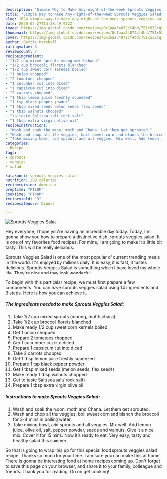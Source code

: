 ```yaml
---
description: "Simple Way to Make Any-night-of-the-week Sprouts Veggies Salad"
title: "Simple Way to Make Any-night-of-the-week Sprouts Veggies Salad"
slug: 1624-simple-way-to-make-any-night-of-the-week-sprouts-veggies-salad
date: 2020-04-27T14:38:49.972Z
image: https://img-global.cpcdn.com/recipes/0c1baa34072cf4bd/751x532cq70/sprouts-veggies-salad-recipe-main-photo.jpg
thumbnail: https://img-global.cpcdn.com/recipes/0c1baa34072cf4bd/751x532cq70/sprouts-veggies-salad-recipe-main-photo.jpg
cover: https://img-global.cpcdn.com/recipes/0c1baa34072cf4bd/751x532cq70/sprouts-veggies-salad-recipe-main-photo.jpg
author: Bertie Marshall
ratingvalue: 3
reviewcount: 7
recipeingredient:
- "1/2 cup mixed sprouts moong motthchana"
- "1/2 cup broccoli florets blanched"
- "1/2 cup sweet corn kernels boiled"
- "1 onion chopped"
- "2 tomatoes chopped"
- "1 cucumber cut into diced"
- "1 capsicum cut into diced"
- "2 carrots chopped"
- "1 tbsp lemon juice freshly squeezed"
- "1 tsp black pepper powder"
- "1 tbsp mixed seeds melon seeds flex seeds"
- "1 tbsp walnuts chopped"
- "to taste Saltsea salt rock salt"
- "1 tbsp extra virgin olive oil"
recipeinstructions:
- "Wash and soak the moon, moth and Chana. Let them get sprouted."
- "Wash and chop all the veggies, boil sweet corn and blanch the broccoli for 3-4 mins in boiling water."
- "Take mixing bowl, add sprouts and all veggies. Mix well. Add lemon juice, olive oil, salt, pepper powder, seeds and walnuts. Give it a nice mix. Cover it for 15 mins. Now it’s ready to eat. Very easy, tasty and healthy salad this summer."
categories:
- Recipe
tags:
- sprouts
- veggies
- salad

katakunci: sprouts veggies salad 
nutrition: 289 calories
recipecuisine: American
preptime: "PT18M"
cooktime: "PT48M"
recipeyield: "3"
recipecategory: Dinner

---
```



![Sprouts Veggies Salad](https://img-global.cpcdn.com/recipes/0c1baa34072cf4bd/751x532cq70/sprouts-veggies-salad-recipe-main-photo.jpg)

Hey everyone, I hope you're having an incredible day today. Today, I'm gonna show you how to prepare a distinctive dish, sprouts veggies salad. It is one of my favorites food recipes. For mine, I am going to make it a little bit tasty. This will be really delicious.

Sprouts Veggies Salad is one of the most popular of current trending meals in the world. It's enjoyed by millions daily. It is easy, it is fast, it tastes delicious. Sprouts Veggies Salad is something which I have loved my whole life. They're nice and they look wonderful.




To begin with this particular recipe, we must first prepare a few components. You can have sprouts veggies salad using 14 ingredients and 3 steps. Here is how you can achieve it.

<!--inarticleads1-->

##### The ingredients needed to make Sprouts Veggies Salad:

1. Take 1/2 cup mixed sprouts (moong, motth,chana)
1. Take 1/2 cup broccoli florets blanched
1. Make ready 1/2 cup sweet corn kernels boiled
1. Get 1 onion chopped
1. Prepare 2 tomatoes chopped
1. Get 1 cucumber cut into diced
1. Prepare 1 capsicum cut into diced
1. Take 2 carrots chopped
1. Get 1 tbsp lemon juice freshly squeezed
1. Prepare 1 tsp black pepper powder
1. Get 1 tbsp mixed seeds (melon seeds, flex seeds)
1. Make ready 1 tbsp walnuts chopped
1. Get to taste Salt(sea salt/ rock salt)
1. Prepare 1 tbsp extra virgin olive oil




<!--inarticleads2-->

##### Instructions to make Sprouts Veggies Salad:

1. Wash and soak the moon, moth and Chana. Let them get sprouted.
1. Wash and chop all the veggies, boil sweet corn and blanch the broccoli for 3-4 mins in boiling water.
1. Take mixing bowl, add sprouts and all veggies. Mix well. Add lemon juice, olive oil, salt, pepper powder, seeds and walnuts. Give it a nice mix. Cover it for 15 mins. Now it’s ready to eat. Very easy, tasty and healthy salad this summer.




So that is going to wrap this up for this special food sprouts veggies salad recipe. Thanks so much for your time. I am sure you can make this at home. There is gonna be interesting food at home recipes coming up. Don't forget to save this page on your browser, and share it to your family, colleague and friends. Thank you for reading. Go on get cooking!
